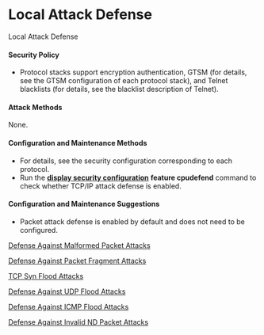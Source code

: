 Local Attack Defense
====================

Local Attack Defense

#### Security Policy

* Protocol stacks support encryption authentication, GTSM (for details, see the GTSM configuration of each protocol stack), and Telnet blacklists (for details, see the blacklist description of Telnet).

#### Attack Methods

None.


#### Configuration and Maintenance Methods

* For details, see the security configuration corresponding to each protocol.
* Run the [**display security configuration**](cmdqueryname=display+security+configuration) **feature cpudefend** command to check whether TCP/IP attack defense is enabled.

#### Configuration and Maintenance Suggestions

* Packet attack defense is enabled by default and does not need to be configured.


[Defense Against Malformed Packet Attacks](../../../../software/nev8r10_vrpv8r16/user/ne/dc_ne_sec_maintenance_0031.html)



[Defense Against Packet Fragment Attacks](../../../../software/nev8r10_vrpv8r16/user/ne/dc_ne_sec_maintenance_0032.html)



[TCP Syn Flood Attacks](../../../../software/nev8r10_vrpv8r16/user/ne/dc_ne_sec_maintenance_0033.html)



[Defense Against UDP Flood Attacks](../../../../software/nev8r10_vrpv8r16/user/ne/dc_ne_sec_maintenance_0034.html)



[Defense Against ICMP Flood Attacks](../../../../software/nev8r10_vrpv8r16/user/ne/dc_ne_sec_maintenance_0035.html)



[Defense Against Invalid ND Packet Attacks](../../../../software/nev8r10_vrpv8r16/user/ne/dc_ne_sec_maintenance_0036.html)